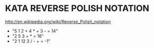 KATA REVERSE POLISH NOTATION
==============

http://en.wikipedia.org/wiki/Reverse_Polish_notation
* "5 1 2 + 4 * + 3 - = 14"
* "2 5 3 + * = 16"
* "2 1 12 3 / - + = -1"
